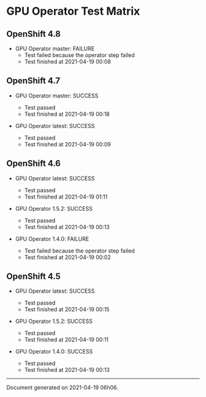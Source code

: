 
GPU Operator Test Matrix
========================

OpenShift 4.8
-------------

* GPU Operator master: FAILURE
  - Test failed because the operator step failed
  - Test finished at 2021-04-19 00:08

OpenShift 4.7
-------------

* GPU Operator master: SUCCESS
  - Test passed
  - Test finished at 2021-04-19 00:18

* GPU Operator latest: SUCCESS
  - Test passed
  - Test finished at 2021-04-19 00:09

OpenShift 4.6
-------------

* GPU Operator latest: SUCCESS
  - Test passed
  - Test finished at 2021-04-19 01:11

* GPU Operator 1.5.2: SUCCESS
  - Test passed
  - Test finished at 2021-04-19 00:13

* GPU Operator 1.4.0: FAILURE
  - Test failed because the operator step failed
  - Test finished at 2021-04-19 00:02

OpenShift 4.5
-------------

* GPU Operator latest: SUCCESS
  - Test passed
  - Test finished at 2021-04-19 00:15

* GPU Operator 1.5.2: SUCCESS
  - Test passed
  - Test finished at 2021-04-19 00:11

* GPU Operator 1.4.0: SUCCESS
  - Test passed
  - Test finished at 2021-04-19 00:13


---
Document generated on 2021-04-19 06h06.
